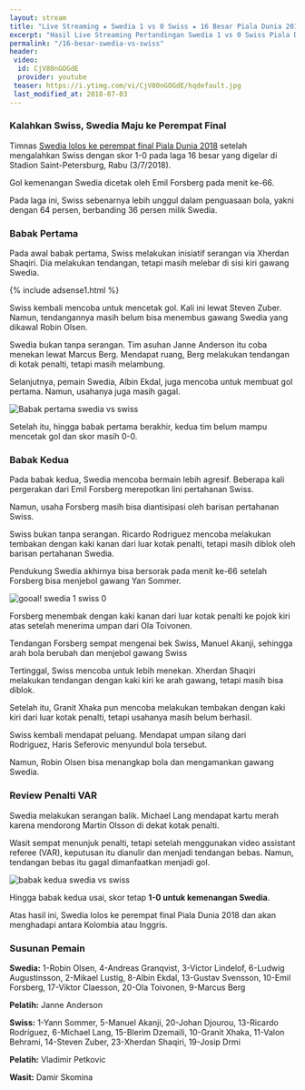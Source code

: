 ```yaml
---
layout: stream
title: "Live Streaming ★ Swedia 1 vs 0 Swiss ★ 16 Besar Piala Dunia 2018"
excerpt: "Hasil Live Streaming Pertandingan Swedia 1 vs 0 Swiss Piala Dunia 2018 16 Besar Babak Knock Out"
permalink: "/16-besar-swedia-vs-swiss"
header:
 video:
  id: CjV80nGOGdE
  provider: youtube
 teaser: https://i.ytimg.com/vi/CjV80nGOGdE/hqdefault.jpg
 last_modified_at: 2018-07-03
---
```

### Kalahkan Swiss, Swedia Maju ke Perempat Final

Timnas [Swedia lolos ke perempat final Piala Dunia 2018](/piala-dunia-2018-hd) setelah mengalahkan Swiss dengan skor 1-0 pada laga 16 besar yang digelar di Stadion Saint-Petersburg, Rabu (3/7/2018).

Gol kemenangan Swedia dicetak oleh Emil Forsberg pada menit ke-66.

Pada laga ini, Swiss sebenarnya lebih unggul dalam penguasaan bola, yakni dengan 64 persen, berbanding 36 persen milik Swedia.

### Babak Pertama

Pada awal babak pertama, Swiss melakukan inisiatif serangan via Xherdan Shaqiri. Dia melakukan tendangan, tetapi masih melebar di sisi kiri gawang Swedia.

{% include adsense1.html %}

Swiss kembali mencoba untuk mencetak gol. Kali ini lewat Steven Zuber. Namun, tendangannya masih belum bisa menembus gawang Swedia yang dikawal Robin Olsen.

Swedia bukan tanpa serangan. Tim asuhan Janne Anderson itu coba menekan lewat Marcus Berg. Mendapat ruang, Berg melakukan tendangan di kotak penalti, tetapi masih melambung.

Selanjutnya, pemain Swedia, Albin Ekdal, juga mencoba untuk membuat gol pertama. Namun, usahanya juga masih gagal.

![Babak pertama swedia vs swiss](https://pbs.twimg.com/media/DhMDKgDXkAEgjBh?format=jpg)

Setelah itu, hingga babak pertama berakhir, kedua tim belum mampu mencetak gol dan skor masih 0-0.

### Babak Kedua

Pada babak kedua, Swedia mencoba bermain lebih agresif. Beberapa kali pergerakan dari Emil Forsberg merepotkan lini pertahanan Swiss.

Namun, usaha Forsberg masih bisa diantisipasi oleh barisan pertahanan Swiss.

Swiss bukan tanpa serangan. Ricardo Rodriguez mencoba melakukan tembakan dengan kaki kanan dari luar kotak penalti, tetapi masih diblok oleh barisan pertahanan Swedia.

Pendukung Swedia akhirnya bisa bersorak pada menit ke-66 setelah Forsberg bisa menjebol gawang Yan Sommer.

![gooal! swedia 1 swiss 0](https://pbs.twimg.com/media/DhMNpAcXUAE9irx?format=jpg)

Forsberg menembak dengan kaki kanan dari luar kotak penalti ke pojok kiri atas setelah menerima umpan dari Ola Toivonen.

Tendangan Forsberg sempat mengenai bek Swiss, Manuel Akanji, sehingga arah bola berubah dan menjebol gawang Swiss

Tertinggal, Swiss mencoba untuk lebih menekan. Xherdan Shaqiri melakukan tendangan dengan kaki kiri ke arah gawang, tetapi masih bisa diblok.

Setelah itu, Granit Xhaka pun mencoba melakukan tembakan dengan kaki kiri dari luar kotak penalti, tetapi usahanya masih belum berhasil. 

Swiss kembali mendapat peluang. Mendapat umpan silang dari Rodriguez, Haris Seferovic menyundul bola tersebut.

Namun, Robin Olsen bisa menangkap bola dan mengamankan gawang Swedia. 

### Review Penalti VAR

Swedia melakukan serangan balik. Michael Lang mendapat kartu merah karena mendorong Martin Olsson di dekat kotak penalti.

Wasit sempat menunjuk penalti, tetapi setelah menggunakan video assistant referee (VAR), keputusan itu dianulir dan menjadi tendangan bebas. Namun, tendangan bebas itu gagal dimanfaatkan menjadi gol.

![babak kedua swedia vs swiss](https://pbs.twimg.com/media/DhMSxtFXUAErpW7?format=jpg)

Hingga babak kedua usai, skor tetap **1-0 untuk kemenangan Swedia**.

Atas hasil ini, Swedia lolos ke perempat final Piala Dunia 2018 dan akan menghadapi antara Kolombia atau Inggris.

### Susunan Pemain

**Swedia:** 1-Robin Olsen, 4-Andreas Granqvist, 3-Victor Lindelof, 6-Ludwig Augustinsson, 2-Mikael Lustig, 8-Albin Ekdal, 13-Gustav Svensson, 10-Emil Forsberg, 17-Viktor Claesson, 20-Ola Toivonen, 9-Marcus Berg

**Pelatih:** Janne Anderson

**Swiss:** 1-Yann Sommer, 5-Manuel Akanji, 20-Johan Djourou, 13-Ricardo Rodríguez, 6-Michael Lang, 15-Blerim Dzemaili, 10-Granit Xhaka, 11-Valon Behrami, 14-Steven Zuber, 23-Xherdan Shaqiri, 19-Josip Drmi

**Pelatih:** Vladimir Petkovic

**Wasit:** Damir Skomina
